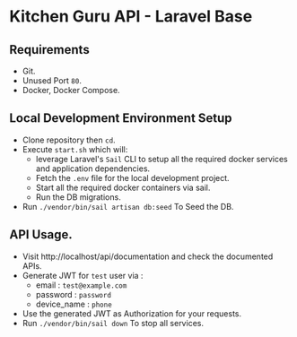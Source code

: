 # Kitchen Guru API - Laravel Base

## Requirements
- Git.
- Unused Port `80`.
- Docker, Docker Compose.

## Local Development Environment Setup 
- Clone repository then `cd`.
- Execute `start.sh` which will:
    - leverage Laravel's `Sail` CLI to setup all the required docker services and application dependencies.
    - Fetch the `.env` file for the local development project.
    - Start all the required docker containers via sail.
    - Run the DB migrations.
- Run `./vendor/bin/sail artisan db:seed` To Seed the DB.

## API Usage.
- Visit http://localhost/api/documentation and check the documented APIs.
- Generate JWT for `test` user via :
    - email : `test@example.com`
    - password : `password`
    - device_name : `phone`
- Use the generated JWT as Authorization for your requests. 
- Run `./vendor/bin/sail down` To stop all services.

